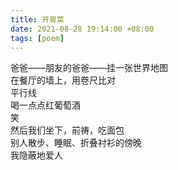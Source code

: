 ```yaml
---
title: 开胃菜
date: 2021-08-28 19:14:00 +08:00
tags: [poem]
---
```


爸爸——朋友的爸爸——挂一张世界地图  
在餐厅的墙上，用卷尺比对  
平行线  
喝一点点红葡萄酒   
笑  
然后我们坐下，前祷，吃面包  
别人散步、睡眠、折叠衬衫的傍晚  
我隐蔽地爱人  
